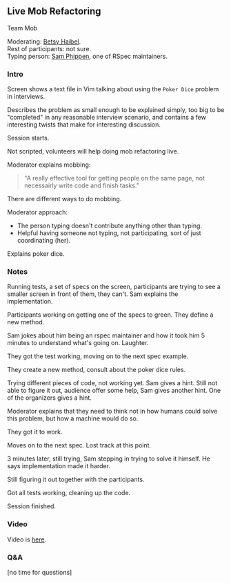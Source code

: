 ## Live Mob Refactoring

Team Mob

Moderating: [Betsy Haibel](https://twitter.com/betsythemuffin).<br />
Rest of participants: not sure.<br />
Typing person: [Sam Phippen](https://twitter.com/samphippen), one of RSpec maintainers.

### Intro

Screen shows a text file in Vim talking about using the `Poker Dice` problem in interviews.

Describes the problem as small enough to be explained simply, too big to be "completed" in any reasonable interview scenario, and contains a few interesting twists that make for interesting discussion.

Session starts.

Not scripted, volunteers will help doing mob refactoring live.

Moderator explains mobbing:

> "A really effective tool for getting people on the same page, not necessairly write code and finish tasks."

There are different ways to do mobbing.

Moderator approach:

  - The person typing doesn't contribute anything other than typing.
  - Helpful having someone not typing, not participating, sort of just coordinating (her).

Explains poker dice.

### Notes

Running tests, a set of specs on the screen, participants are trying to see a smaller screen in front of them, they can't. Sam explains the implementation.

Participants working on getting one of the specs to green. They define a new method.

Sam jokes about him being an rspec maintainer and how it took him 5 minutes to understand what's going on. Laughter.

They got the test working, moving on to the next spec example.

They create a new method, consult about the poker dice rules.

Trying different pieces of code, not working yet. Sam gives a hint. Still not able to figure it out, audience offer some help, Sam gives another hint. One of the organizers gives a hint.

Moderator explains that they need to think not in how humans could solve this problem, but how a machine would do so.

They got it to work.

Moves on to the next spec. Lost track at this point.

3 minutes later, still trying, Sam stepping in trying to solve it himself. He says implementation made it harder.

Still figuring it out together with the participants.

Got all tests working, cleaning up the code.

Session finished.

### Video

Video is [here](https://confreaks.tv/videos/rubyconf2018-live-mob-refactoring).

### Q&A

[no time for questions]
